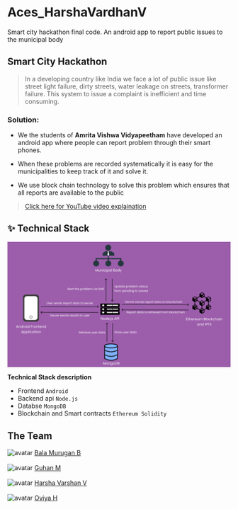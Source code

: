 # Aces_HarshaVardhanV
Smart city hackathon final code. An android app to report public issues to the municipal body

## Smart City Hackathon
> In a developing country like India we face a lot of public issue like street light failure, dirty streets, water leakage on streets, transformer failure. This system to issue a complaint is inefficient and time consuming.

### Solution:
- We the students of **Amrita Vishwa Vidyapeetham** have developed an android app where
people can report problem through their smart phones. 

- When these problems are recorded systematically it is easy for the municipalities to keep
track of it and solve it.

- We use block chain technology to solve this problem which ensures that all reports are
available to the public

> [Click here for YouTube video explaination](https://youtu.be/hc06NpgI-I8)

## ✨ Technical Stack

<p align="center">
  <img width="800" align="center" src="/images/TechnicalStack.png" alt="demo"/>
</p>

**Technical Stack description**
 - Frontend ``Android``
 - Backend api ``Node.js``
 - Databse ``MongoDB``
 - Blockchain and Smart contracts ``Ethereum Solidity``

## The Team
  <img src="https://avatars.githubusercontent.com/u/59601878?v=4" alt="avatar" height="40" weight="40"> [Bala Murugan B](https://github.com/Bala0422) <br><br>
  <img src="https://avatars.githubusercontent.com/u/60909829?v=4" alt="avatar" height="40" weight="40"> [Guhan M](https://github.com/guhan29) <br><br>
  <img src="https://avatars.githubusercontent.com/u/34376214?v=4" alt="avatar" height="40" weight="40"> [Harsha Varshan V](https://github.com/harsha-vardhan-v) <br><br>
  <img src="https://avatars.githubusercontent.com/u/75216499?v=4" alt="avatar" height="40" weight="40"> [Oviya H](https://github.com/Oviya-H) <br><br>
